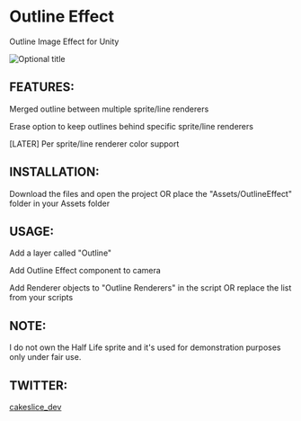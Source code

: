 Outline Effect
======================
Outline Image Effect for Unity

![](http://i.imgur.com/yAKd5Qg.png "Optional title")

FEATURES:
------------
Merged outline between multiple sprite/line renderers

Erase option to keep outlines behind specific sprite/line renderers

[LATER] Per sprite/line renderer color support


INSTALLATION:
------------
Download the files and open the project OR place the "Assets/OutlineEffect" folder in your Assets folder

USAGE:
------------
Add a layer called "Outline"

Add Outline Effect component to camera

Add Renderer objects to "Outline Renderers" in the script OR replace the list from your scripts

NOTE:
------------
I do not own the Half Life sprite and it's used for demonstration purposes only under fair use.

TWITTER:
------------
[cakeslice_dev](https://twitter.com/cakeslice_dev)
